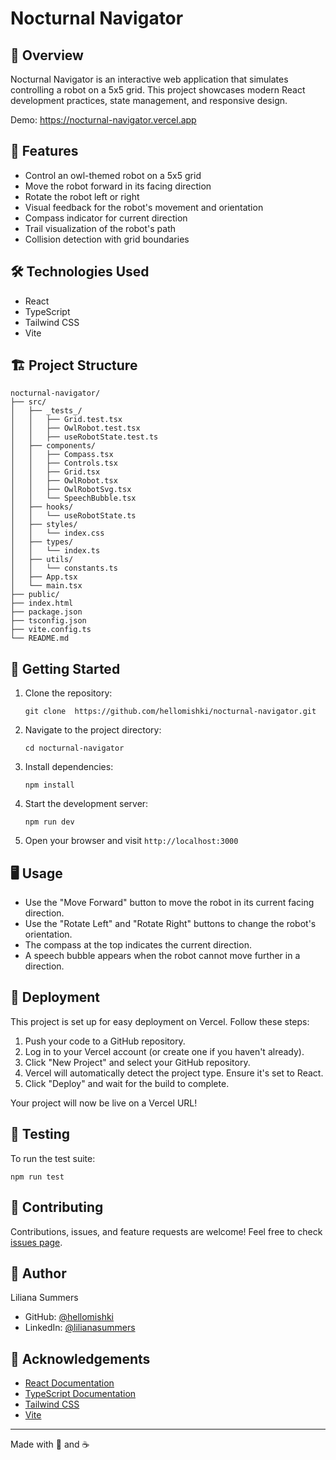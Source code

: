 # Nocturnal Navigator

## 🦉 Overview

Nocturnal Navigator is an interactive web application that simulates controlling a robot on a 5x5 grid. This project showcases modern React development practices, state management, and responsive design.

Demo: https://nocturnal-navigator.vercel.app

## 🚀 Features

- Control an owl-themed robot on a 5x5 grid
- Move the robot forward in its facing direction
- Rotate the robot left or right
- Visual feedback for the robot's movement and orientation
- Compass indicator for current direction
- Trail visualization of the robot's path
- Collision detection with grid boundaries

## 🛠 Technologies Used

- React
- TypeScript
- Tailwind CSS
- Vite

## 🏗 Project Structure

```
nocturnal-navigator/
├── src/
│   ├── _tests_/
│   │   ├── Grid.test.tsx
│   │   ├── OwlRobot.test.tsx
│   │   ├── useRobotState.test.ts
│   ├── components/
│   │   ├── Compass.tsx
│   │   ├── Controls.tsx
│   │   ├── Grid.tsx
│   │   ├── OwlRobot.tsx
│   │   ├── OwlRobotSvg.tsx
│   │   └── SpeechBubble.tsx
│   ├── hooks/
│   │   └── useRobotState.ts
│   ├── styles/
│   │   └── index.css
│   ├── types/
│   │   └── index.ts
│   ├── utils/
│   │   └── constants.ts
│   ├── App.tsx
│   └── main.tsx
├── public/
├── index.html
├── package.json
├── tsconfig.json
├── vite.config.ts
└── README.md
```

## 🚦 Getting Started

1. Clone the repository:
   ```
   git clone  https://github.com/hellomishki/nocturnal-navigator.git
   ```

2. Navigate to the project directory:
   ```
   cd nocturnal-navigator
   ```

3. Install dependencies:
   ```
   npm install
   ```

4. Start the development server:
   ```
   npm run dev
   ```

5. Open your browser and visit `http://localhost:3000`

## 🖥 Usage

- Use the "Move Forward" button to move the robot in its current facing direction.
- Use the "Rotate Left" and "Rotate Right" buttons to change the robot's orientation.
- The compass at the top indicates the current direction.
- A speech bubble appears when the robot cannot move further in a direction.

## 🚢 Deployment

This project is set up for easy deployment on Vercel. Follow these steps:

1. Push your code to a GitHub repository.
2. Log in to your Vercel account (or create one if you haven't already).
3. Click "New Project" and select your GitHub repository.
4. Vercel will automatically detect the project type. Ensure it's set to React.
5. Click "Deploy" and wait for the build to complete.

Your project will now be live on a Vercel URL!

## 🧪 Testing

To run the test suite:

```
npm run test
```

## 🤝 Contributing

Contributions, issues, and feature requests are welcome! Feel free to check [issues page](https://github.com/hellomishki/nocturnal-navigator/issues).

## 👤 Author
Liliana Summers
- GitHub: [@hellomishki](https://github.com/hellomishki)
- LinkedIn: [@lilianasummers](https://www.linkedin.com/in/lilianasummers/)

## 🙏 Acknowledgements

- [React Documentation](https://reactjs.org/docs/getting-started.html)
- [TypeScript Documentation](https://www.typescriptlang.org/docs/)
- [Tailwind CSS](https://tailwindcss.com/docs)
- [Vite](https://vitejs.dev/guide/)

---

Made with 💖 and ☕
